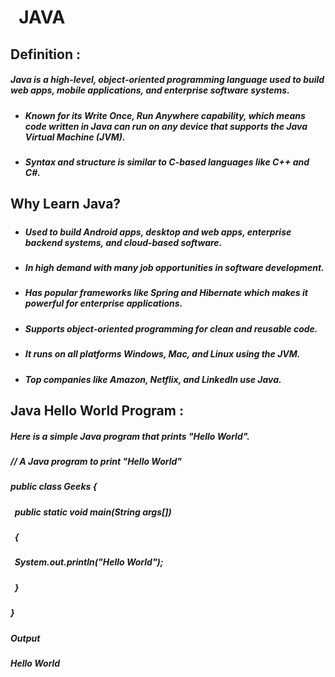 # &nbsp;													**JAVA**



## Definition :



##### Java is a high-level, object-oriented programming language used to build web apps, mobile applications, and enterprise software systems.

##### 

* ##### Known for its Write Once, Run Anywhere capability, which means code written in Java can run on any device that supports the Java Virtual Machine (JVM).
* ##### Syntax and structure is similar to C-based languages like C++ and C#.

##### 

## Why Learn Java?

##### 

* ##### Used to build Android apps, desktop and web apps, enterprise backend systems, and cloud-based software.
* ##### In high demand with many job opportunities in software development.
* ##### Has popular frameworks like Spring and Hibernate which makes it powerful for enterprise applications.
* ##### Supports object-oriented programming for clean and reusable code.
* ##### It runs on all platforms Windows, Mac, and Linux using the JVM.
* ##### Top companies like Amazon, Netflix, and LinkedIn use Java.





## Java Hello World Program :





##### Here is a simple Java program that prints "Hello World".

##### 

##### // A Java program to print "Hello World" 

##### public class Geeks { 

##### &nbsp;   public static void main(String args\[]) 

##### &nbsp;   { 

##### &nbsp;       System.out.println("Hello World"); 

##### &nbsp;   } 

##### }

##### 

##### Output

##### Hello World
